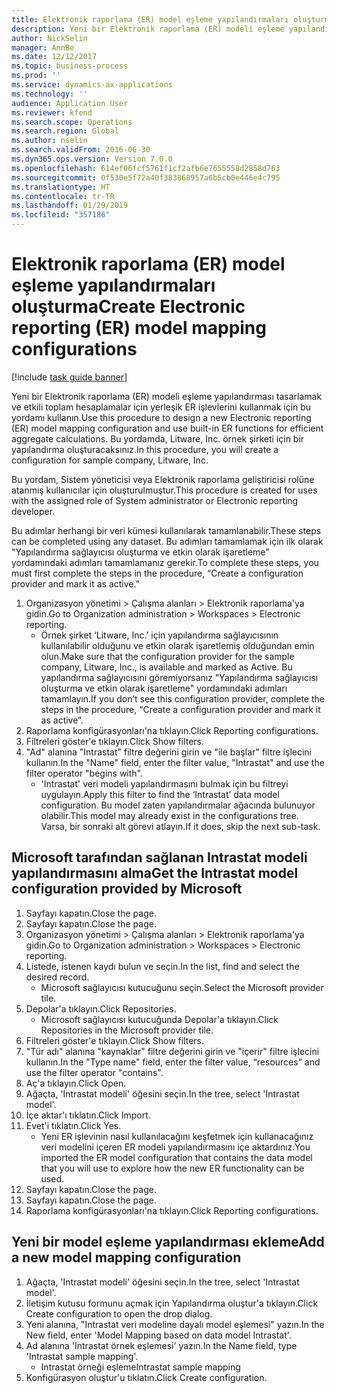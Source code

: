 ```yaml
---
title: Elektronik raporlama (ER) model eşleme yapılandırmaları oluşturma
description: Yeni bir Elektronik raporlama (ER) modeli eşleme yapılandırması tasarlamak ve etkili toplam hesaplamalar için yerleşik ER işlevlerini kullanmak için bu yordamı kullanın.
author: NickSelin
manager: AnnBe
ms.date: 12/12/2017
ms.topic: business-process
ms.prod: ''
ms.service: dynamics-ax-applications
ms.technology: ''
audience: Application User
ms.reviewer: kfend
ms.search.scope: Operations
ms.search.region: Global
ms.author: nselin
ms.search.validFrom: 2016-06-30
ms.dyn365.ops.version: Version 7.0.0
ms.openlocfilehash: 614ef06fcf5761f1cf2afb6e7655558d2858d763
ms.sourcegitcommit: 0f530e5f72a40f383868957a6b5cb0e446e4c795
ms.translationtype: HT
ms.contentlocale: tr-TR
ms.lasthandoff: 01/29/2019
ms.locfileid: "357186"
---
```

# <a name="create-electronic-reporting-er-model-mapping-configurations"></a><span data-ttu-id="47107-103">Elektronik raporlama (ER) model eşleme yapılandırmaları oluşturma</span><span class="sxs-lookup"><span data-stu-id="47107-103">Create Electronic reporting (ER) model mapping configurations</span></span>

[!include [task guide banner](../../includes/task-guide-banner.md)]

<span data-ttu-id="47107-104">Yeni bir Elektronik raporlama (ER) modeli eşleme yapılandırması tasarlamak ve etkili toplam hesaplamalar için yerleşik ER işlevlerini kullanmak için bu yordamı kullanın.</span><span class="sxs-lookup"><span data-stu-id="47107-104">Use this procedure to design a new Electronic reporting (ER) model mapping configuration and use built-in ER functions for efficient aggregate calculations.</span></span> <span data-ttu-id="47107-105">Bu yordamda, Litware, Inc. örnek şirketi için bir yapılandırma oluşturacaksınız.</span><span class="sxs-lookup"><span data-stu-id="47107-105">In this procedure, you will create a configuration for sample company, Litware, Inc.</span></span> 

<span data-ttu-id="47107-106">Bu yordam, Sistem yöneticisi veya Elektronik raporlama geliştiricisi rolüne atanmış kullanıcılar için oluşturulmuştur.</span><span class="sxs-lookup"><span data-stu-id="47107-106">This procedure is created for uses with the assigned role of System administrator or Electronic reporting developer.</span></span>

<span data-ttu-id="47107-107">Bu adımlar herhangi bir veri kümesi kullanılarak tamamlanabilir.</span><span class="sxs-lookup"><span data-stu-id="47107-107">These steps can be completed using any dataset.</span></span> <span data-ttu-id="47107-108">Bu adımları tamamlamak için ilk olarak "Yapılandırma sağlayıcısı oluşturma ve etkin olarak işaretleme" yordamındaki adımları tamamlamanız gerekir.</span><span class="sxs-lookup"><span data-stu-id="47107-108">To complete these steps, you must first complete the steps in the procedure, “Create a configuration provider and mark it as active.”</span></span>

1. <span data-ttu-id="47107-109">Organizasyon yönetimi > Çalışma alanları > Elektronik raporlama'ya gidin.</span><span class="sxs-lookup"><span data-stu-id="47107-109">Go to Organization administration > Workspaces > Electronic reporting.</span></span>
    * <span data-ttu-id="47107-110">Örnek şirket ‘Litware, Inc.’ için yapılandırma sağlayıcısının kullanılabilir olduğunu ve etkin olarak işaretlemiş olduğundan emin olun.</span><span class="sxs-lookup"><span data-stu-id="47107-110">Make sure that the configuration provider for the sample company, Litware, Inc., is available and marked as Active.</span></span> <span data-ttu-id="47107-111">Bu yapılandırma sağlayıcısını göremiyorsanız "Yapılandırma sağlayıcısı oluşturma ve etkin olarak işaretleme" yordamındaki adımları tamamlayın.</span><span class="sxs-lookup"><span data-stu-id="47107-111">If you don’t see this configuration provider, complete the steps in the procedure, “Create a configuration provider and mark it as active”.</span></span>  
2. <span data-ttu-id="47107-112">Raporlama konfigürasyonları'na tıklayın.</span><span class="sxs-lookup"><span data-stu-id="47107-112">Click Reporting configurations.</span></span>
3. <span data-ttu-id="47107-113">Filtreleri göster'e tıklayın.</span><span class="sxs-lookup"><span data-stu-id="47107-113">Click Show filters.</span></span>
4. <span data-ttu-id="47107-114">"Ad" alanına "Intrastat" filtre değerini girin ve "ile başlar" filtre işlecini kullanın.</span><span class="sxs-lookup"><span data-stu-id="47107-114">In the "Name" field, enter the filter value, "Intrastat" and use the filter operator "begins with".</span></span>
    * <span data-ttu-id="47107-115">'Intrastat' veri modeli yapılandırmasını bulmak için bu filtreyi uygulayın.</span><span class="sxs-lookup"><span data-stu-id="47107-115">Apply this filter to find the ‘Intrastat’ data model configuration.</span></span> <span data-ttu-id="47107-116">Bu model zaten yapılandırmalar ağacında bulunuyor olabilir.</span><span class="sxs-lookup"><span data-stu-id="47107-116">This model may already exist in the configurations tree.</span></span> <span data-ttu-id="47107-117">Varsa, bir sonraki alt görevi atlayın.</span><span class="sxs-lookup"><span data-stu-id="47107-117">If it does, skip the next sub-task.</span></span>   

## <a name="get-the-intrastat-model-configuration-provided-by-microsoft"></a><span data-ttu-id="47107-118">Microsoft tarafından sağlanan Intrastat modeli yapılandırmasını alma</span><span class="sxs-lookup"><span data-stu-id="47107-118">Get the Intrastat model configuration provided by Microsoft</span></span>
1. <span data-ttu-id="47107-119">Sayfayı kapatın.</span><span class="sxs-lookup"><span data-stu-id="47107-119">Close the page.</span></span>
2. <span data-ttu-id="47107-120">Sayfayı kapatın.</span><span class="sxs-lookup"><span data-stu-id="47107-120">Close the page.</span></span>
3. <span data-ttu-id="47107-121">Organizasyon yönetimi > Çalışma alanları > Elektronik raporlama'ya gidin.</span><span class="sxs-lookup"><span data-stu-id="47107-121">Go to Organization administration > Workspaces > Electronic reporting.</span></span>
4. <span data-ttu-id="47107-122">Listede, istenen kaydı bulun ve seçin.</span><span class="sxs-lookup"><span data-stu-id="47107-122">In the list, find and select the desired record.</span></span>
    * <span data-ttu-id="47107-123">Microsoft sağlayıcısı kutucuğunu seçin.</span><span class="sxs-lookup"><span data-stu-id="47107-123">Select the Microsoft provider tile.</span></span>  
5. <span data-ttu-id="47107-124">Depolar'a tıklayın.</span><span class="sxs-lookup"><span data-stu-id="47107-124">Click Repositories.</span></span>
    * <span data-ttu-id="47107-125">Microsoft sağlayıcısı kutucuğunda Depolar'a tıklayın.</span><span class="sxs-lookup"><span data-stu-id="47107-125">Click Repositories in the Microsoft provider tile.</span></span>  
6. <span data-ttu-id="47107-126">Filtreleri göster'e tıklayın.</span><span class="sxs-lookup"><span data-stu-id="47107-126">Click Show filters.</span></span>
7. <span data-ttu-id="47107-127">"Tür adı" alanına "kaynaklar" filtre değerini girin ve "içerir" filtre işlecini kullanın.</span><span class="sxs-lookup"><span data-stu-id="47107-127">In the "Type name" field, enter the filter value, “resources” and use the filter operator "contains".</span></span> 
8. <span data-ttu-id="47107-128">Aç'a tıklayın.</span><span class="sxs-lookup"><span data-stu-id="47107-128">Click Open.</span></span>
9. <span data-ttu-id="47107-129">Ağaçta, 'Intrastat modeli' öğesini seçin.</span><span class="sxs-lookup"><span data-stu-id="47107-129">In the tree, select 'Intrastat model'.</span></span>
10. <span data-ttu-id="47107-130">İçe aktar'ı tıklatın.</span><span class="sxs-lookup"><span data-stu-id="47107-130">Click Import.</span></span>
11. <span data-ttu-id="47107-131">Evet'i tıklatın.</span><span class="sxs-lookup"><span data-stu-id="47107-131">Click Yes.</span></span>
    * <span data-ttu-id="47107-132">Yeni ER işlevinin nasıl kullanılacağını keşfetmek için kullanacağınız veri modelini içeren ER modeli yapılandırmasını içe aktardınız.</span><span class="sxs-lookup"><span data-stu-id="47107-132">You imported the ER model configuration that contains the data model that you will use to explore how the new ER functionality can be used.</span></span>  
12. <span data-ttu-id="47107-133">Sayfayı kapatın.</span><span class="sxs-lookup"><span data-stu-id="47107-133">Close the page.</span></span>
13. <span data-ttu-id="47107-134">Sayfayı kapatın.</span><span class="sxs-lookup"><span data-stu-id="47107-134">Close the page.</span></span>
14. <span data-ttu-id="47107-135">Raporlama konfigürasyonları'na tıklayın.</span><span class="sxs-lookup"><span data-stu-id="47107-135">Click Reporting configurations.</span></span>

## <a name="add-a-new-model-mapping-configuration"></a><span data-ttu-id="47107-136">Yeni bir model eşleme yapılandırması ekleme</span><span class="sxs-lookup"><span data-stu-id="47107-136">Add a new model mapping configuration</span></span>
1. <span data-ttu-id="47107-137">Ağaçta, 'Intrastat modeli' öğesini seçin.</span><span class="sxs-lookup"><span data-stu-id="47107-137">In the tree, select 'Intrastat model'.</span></span>
2. <span data-ttu-id="47107-138">İletişim kutusu formunu açmak için Yapılandırma oluştur'a tıklayın.</span><span class="sxs-lookup"><span data-stu-id="47107-138">Click Create configuration to open the drop dialog.</span></span>
3. <span data-ttu-id="47107-139">Yeni alanına, "Intrastat veri modeline dayalı model eşlemesi" yazın.</span><span class="sxs-lookup"><span data-stu-id="47107-139">In the New field, enter 'Model Mapping based on data model Intrastat'.</span></span>
4. <span data-ttu-id="47107-140">Ad alanına 'Intrastat örnek eşlemesi' yazın.</span><span class="sxs-lookup"><span data-stu-id="47107-140">In the Name field, type 'Intrastat sample mapping'.</span></span>
    * <span data-ttu-id="47107-141">Intrastat örneği eşleme</span><span class="sxs-lookup"><span data-stu-id="47107-141">Intrastat sample mapping</span></span>  
5. <span data-ttu-id="47107-142">Konfigürasyon oluştur'u tıklatın.</span><span class="sxs-lookup"><span data-stu-id="47107-142">Click Create configuration.</span></span>

